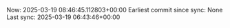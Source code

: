 Now: 2025-03-19 08:46:45.112803+00:00 Earliest commit since sync: None Last sync: 2025-03-19 06:43:46+00:00
